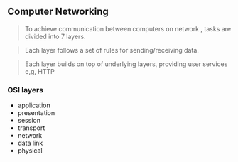 ## Computer Networking

> To achieve communication between computers on network , tasks are divided into 7 layers.

> Each layer follows a set of rules for sending/receiving data.

> Each layer builds on top of underlying layers, providing user services e,g, HTTP
 

### OSI layers
* application
* presentation
* session
* transport
* network
* data link
* physical
